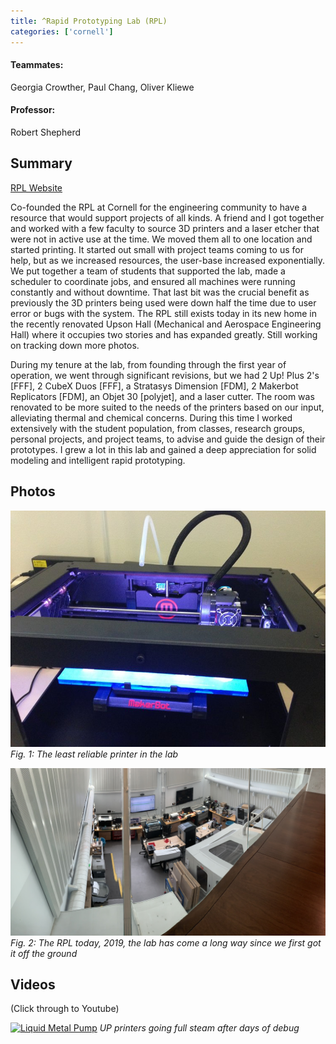 ```yaml
---
title: ^Rapid Prototyping Lab (RPL)
categories: ['cornell']
---
```

#### Teammates:
Georgia Crowther, Paul Chang, Oliver Kliewe
#### Professor:
Robert Shepherd

## Summary

[RPL Website](https://cornellrpl.wixsite.com/cornellrpl)

Co-founded the RPL at Cornell for the engineering community to have a resource that would support projects of all kinds. A friend and I got together and worked with a few faculty to source 3D printers and a laser etcher that were not in active use at the time. We moved them all to one location and started printing. It started out small with project teams coming to us for help, but as we increased resources, the user-base increased exponentially. We put together a team of students that supported the lab, made a scheduler to coordinate jobs, and ensured all machines were running constantly and without downtime. That last bit was the crucial benefit as previously the 3D printers being used were down half the time due to user error or bugs with the system. The RPL still exists today in its new home in the recently renovated Upson Hall (Mechanical and Aerospace Engineering Hall) where it occupies two stories and has expanded greatly. Still working on tracking down more photos.

During my tenure at the lab, from founding through the first year of operation, we went through significant revisions, but we had 2 Up! Plus 2's [FFF], 2 CubeX Duos [FFF], a Stratasys Dimension [FDM], 2 Makerbot Replicators [FDM], an Objet 30 [polyjet], and a laser cutter. The room was renovated to be more suited to the needs of the printers based on our input, alleviating thermal and chemical concerns. During this time I worked extensively with the student population, from classes, research groups, personal projects, and project teams, to advise and guide the design of their prototypes. I grew a lot in this lab and gained a deep appreciation for solid modeling and intelligent rapid prototyping.


## Photos
![](IMG_0933.jpg)
*Fig. 1: The least reliable printer in the lab*

![](lab.jpg)
*Fig. 2: The RPL today, 2019, the lab has come a long way since we first got it off the ground*

## Videos
(Click through to Youtube)

[![Liquid Metal Pump](http://img.youtube.com/vi/baFAR68NuK0/0.jpg)](http://www.youtube.com/watch?v=baFAR68NuK0 "UP printers going full steam after days of debug")
*UP printers going full steam after days of debug*
